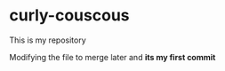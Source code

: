 # curly-couscous
This is my repository

Modifying the file to merge later and **its my first commit**
